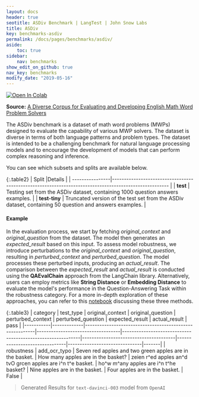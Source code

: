 ```yaml
---
layout: docs
header: true
seotitle: ASDiv Benchmark | LangTest | John Snow Labs
title: ASDiv
key: benchmarks-asdiv
permalink: /docs/pages/benchmarks/asdiv/
aside:
    toc: true
sidebar:
    nav: benchmarks
show_edit_on_github: true
nav_key: benchmarks
modify_date: "2019-05-16"
---
```


[![Open In Colab](https://colab.research.google.com/assets/colab-badge.svg)](https://colab.research.google.com/github/JohnSnowLabs/langtest/blob/main/demo/tutorials/llm_notebooks/dataset-notebooks/ASDiv_dataset.ipynb)

**Source:** [A Diverse Corpus for Evaluating and Developing English Math Word Problem Solvers](https://arxiv.org/abs/2106.15772)

The ASDiv benchmark is a dataset of math word problems (MWPs) designed to evaluate the capability of various MWP solvers. The dataset is diverse in terms of both language patterns and problem types. The dataset is intended to be a challenging benchmark for natural language processing models and to encourage the development of models that can perform complex reasoning and inference.

You can see which subsets and splits are available below.

{:.table2}
| Split           |Details                                                                                                |
| ----------------|------------------------------------------------------------------------------------------------------ |
| **test**       | Testing set from the ASDiv dataset, containing 1000 question answers examples.                         |
| **test-tiny**  | Truncated version of the test set from the ASDiv dataset, containing 50 question and answers examples. |

#### Example

In the evaluation process, we start by fetching *original_context* and *original_question* from the dataset. The model then generates an *expected_result* based on this input. To assess model robustness, we introduce perturbations to the *original_context* and *original_question*, resulting in *perturbed_context* and *perturbed_question*. The model processes these perturbed inputs, producing an *actual_result*. The comparison between the *expected_result* and *actual_result* is conducted using the **QAEvalChain** approach from the LangChain library. Alternatively, users can employ metrics like **String Distance** or **Embedding Distance** to evaluate the model's performance in the Question-Answering Task within the robustness category. For a more in-depth exploration of these approaches, you can refer to this [notebook](https://colab.research.google.com/github/JohnSnowLabs/langtest/blob/main/demo/tutorials/misc/Evaluation_Metrics.ipynb) discussing these three methods.

{:.table3}
| category   | test_type    | original_context                                         | original_question                  | perturbed_context                                           | perturbed_question                     | expected_result                | actual_result                  | pass   |
|-----------|-------------|---------------------------------------------------------|-----------------------------------|------------------------------------------------------------|---------------------------------------|-------------------------------|-------------------------------|-------|
| robustness | add_ocr_typo | Seven red apples and two green apples are in the basket. | How many apples are in the basket? | zeien r^ed apples an^d tvO grcen apples are i^n t^e basket. | ho^w m^any apples are i^n t^he basket? | Nine apples are in the basket. | Four apples are in the basket. | False  |


> Generated Results for `text-davinci-003` model from `OpenAI`
